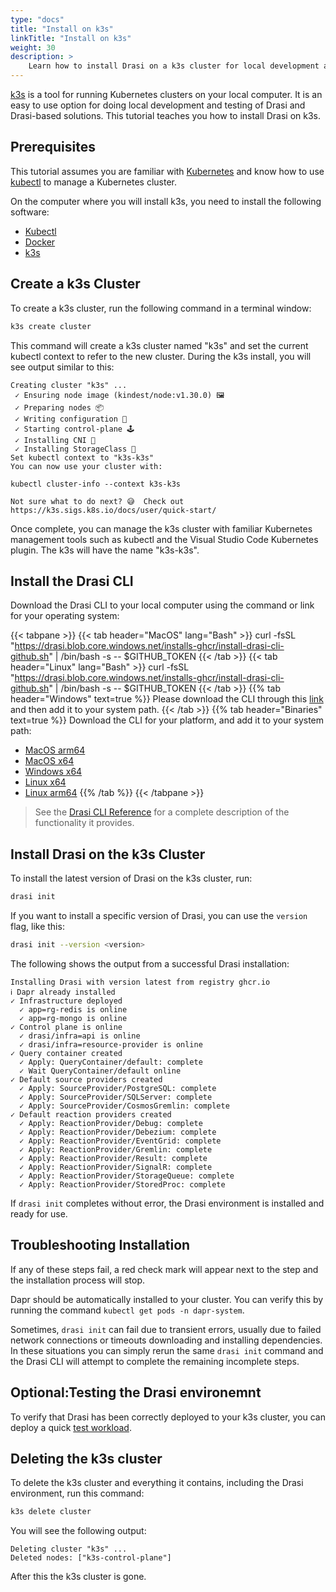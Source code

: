 ```yaml
---
type: "docs"
title: "Install on k3s"
linkTitle: "Install on k3s"
weight: 30
description: >
    Learn how to install Drasi on a k3s cluster for local development and testing
---
```


[k3s](https://k3s.sigs.k8s.io/) is a tool for running Kubernetes clusters on your local computer. It is an easy to use option for doing local development and testing of Drasi and Drasi-based solutions. This tutorial teaches you how to install Drasi on k3s.

## Prerequisites
This tutorial assumes you are familiar with [Kubernetes](https://kubernetes.io/) and know how to use [kubectl](https://kubernetes.io/docs/tasks/tools/#kubectl) to manage a Kubernetes cluster.

On the computer where you will install k3s, you need to install the following software:
- [Kubectl](https://kubernetes.io/docs/tasks/tools/#kubectl)
- [Docker](https://www.docker.com/)
- [k3s](https://k3s.sigs.k8s.io/docs/user/quick-start/)

## Create a k3s Cluster
To create a k3s cluster, run the following command in a terminal window: 

```bash
k3s create cluster
```

This command will create a k3s cluster named "k3s" and set the current kubectl context to refer to the new cluster. During the k3s install, you will see output similar to this:

```
Creating cluster "k3s" ...
 ✓ Ensuring node image (kindest/node:v1.30.0) 🖼
 ✓ Preparing nodes 📦
 ✓ Writing configuration 📜
 ✓ Starting control-plane 🕹️
 ✓ Installing CNI 🔌
 ✓ Installing StorageClass 💾
Set kubectl context to "k3s-k3s"
You can now use your cluster with:

kubectl cluster-info --context k3s-k3s

Not sure what to do next? 😅  Check out https://k3s.sigs.k8s.io/docs/user/quick-start/
```

Once complete, you can manage the k3s cluster with familiar Kubernetes management tools such as kubectl and the Visual Studio Code Kubernetes plugin. The k3s will have the name "k3s-k3s".

## Install the Drasi CLI
Download the Drasi CLI to your local computer using the command or link for your operating system:

{{< tabpane >}}
{{< tab header="MacOS" lang="Bash" >}}
curl -fsSL "https://drasi.blob.core.windows.net/installs-ghcr/install-drasi-cli-github.sh" | /bin/bash -s -- $GITHUB_TOKEN
{{< /tab >}}
{{< tab header="Linux" lang="Bash" >}}
curl -fsSL "https://drasi.blob.core.windows.net/installs-ghcr/install-drasi-cli-github.sh" | /bin/bash -s -- $GITHUB_TOKEN
{{< /tab >}}
{{% tab header="Windows" text=true %}}
Please download the CLI through this [link](https://github.com/project-drasi/drasi-platform/releases/download/v0.1.0/drasi-windows-x64.exe) and then add it to your system path.
{{< /tab >}}
{{% tab header="Binaries" text=true %}}
Download the CLI for your platform, and add it to your system path:
- [MacOS arm64](https://github.com/project-drasi/drasi-platform/releases/download/v0.1.0/drasi-darwin-arm64)
- [MacOS x64](https://github.com/project-drasi/drasi-platform/releases/download/v0.1.0/drasi-darwin-x64)
- [Windows x64](https://github.com/project-drasi/drasi-platform/releases/download/v0.1.0/drasi-windows-x64.exe)
- [Linux x64](https://github.com/project-drasi/drasi-platform/releases/download/v0.1.0/drasi-linux-x64)
- [Linux arm64](https://github.com/project-drasi/drasi-platform/releases/download/v0.1.0/drasi-linux-arm64)
{{% /tab %}}
{{< /tabpane >}}

> See the [Drasi CLI Reference](/reference/command-line-interface/) for a complete description of the functionality it provides.

## Install Drasi on the k3s Cluster
To install the latest version of Drasi on the k3s cluster, run:

```bash
drasi init
```

If you want to install a specific version of Drasi, you can use the `version` flag, like this:

```bash
drasi init --version <version>
```

The following shows the output from a successful Drasi installation:

```
Installing Drasi with version latest from registry ghcr.io
ℹ Dapr already installed
✓ Infrastructure deployed
  ✓ app=rg-redis is online
  ✓ app=rg-mongo is online
✓ Control plane is online
  ✓ drasi/infra=api is online
  ✓ drasi/infra=resource-provider is online
✓ Query container created
  ✓ Apply: QueryContainer/default: complete
  ✓ Wait QueryContainer/default online
✓ Default source providers created
  ✓ Apply: SourceProvider/PostgreSQL: complete
  ✓ Apply: SourceProvider/SQLServer: complete
  ✓ Apply: SourceProvider/CosmosGremlin: complete
✓ Default reaction providers created
  ✓ Apply: ReactionProvider/Debug: complete
  ✓ Apply: ReactionProvider/Debezium: complete
  ✓ Apply: ReactionProvider/EventGrid: complete
  ✓ Apply: ReactionProvider/Gremlin: complete
  ✓ Apply: ReactionProvider/Result: complete
  ✓ Apply: ReactionProvider/SignalR: complete
  ✓ Apply: ReactionProvider/StorageQueue: complete
  ✓ Apply: ReactionProvider/StoredProc: complete
```

If `drasi init` completes without error, the Drasi environment is installed and ready for use.

## Troubleshooting Installation
If any of these steps fail, a red check mark will appear next to the step and the installation process will stop. 

Dapr should be automatically installed to your cluster. You can verify this by running the command `kubectl get pods -n dapr-system`. 

Sometimes, `drasi init` can fail due to transient errors, usually due to failed network connections or timeouts downloading and installing dependencies. In these situations you can simply rerun the same `drasi init` command and the Drasi CLI will attempt to complete the remaining incomplete steps.

## Optional:Testing the Drasi environemnt
To verify that Drasi has been correctly deployed to your k3s cluster, you can deploy a quick [test workload](/how-to-guides/installation/test-installation.md).

## Deleting the k3s cluster
To delete the k3s cluster and everything it contains, including the Drasi environment, run this command:

```bash
k3s delete cluster
```

You will see the following output:

```
Deleting cluster "k3s" ...
Deleted nodes: ["k3s-control-plane"]
```

After this the k3s cluster is gone.